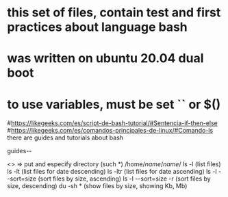 # this set of files, contain test and first practices about language bash
# was written on ubuntu 20.04 dual boot
# to use variables, must be set `` or $()


#https://likegeeks.com/es/script-de-bash-tutorial/#Sentencia-if-then-else
#https://likegeeks.com/es/comandos-principales-de-linux/#Comando-ls
there are guides and tutorials about bash


guides-- 


<<ls>> => put and especify directory (such *) /home/*name*/*name*/
ls -l (list files)
ls -lt (list files for date descending)
ls -ltr (list files for date ascending)
ls -l --sort=size (sort files by size, ascending)
ls -l --sort=size -r  (sort files by size, descending)
du -sh * (show files by size, showing Kb, Mb)
